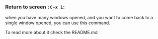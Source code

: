 ### Return to screen  `:C-x 1`:

   when you have many windows opened, and you want to come back to a single window opened, you can use this command.

   To read more about it check the README.md
